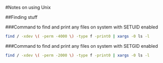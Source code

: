 #Notes on using Unix

##Finding stuff

###Command to find and print any files on system with SETUID enabled
```bash
find / -xdev \( -perm -4000 \) -type f -print0 | xargs -0 ls -l
```
###Command to find and print any files on system with SETGID enabled
```bash
find / -xdev \( -perm -2000 \) -type f -print0 | xargs -0 ls -l
```